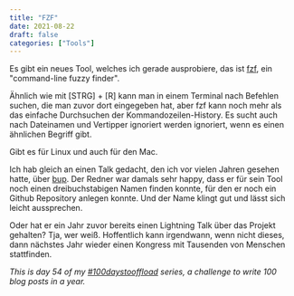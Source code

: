 ```yaml
---
title: "FZF"
date: 2021-08-22
draft: false
categories: ["Tools"]
---
```

Es gibt ein neues Tool, welches ich gerade ausprobiere, das ist [fzf](https://github.com/junegunn/fzf), ein "command-line fuzzy finder".

Ähnlich wie mit [STRG] + [R] kann man in einem Terminal nach Befehlen suchen, die man zuvor dort eingegeben hat, aber fzf kann noch mehr als das einfache Durchsuchen der Kommandozeilen-History. Es sucht auch nach Dateinamen und Vertipper ignoriert werden ignoriert, wenn es einen ähnlichen Begriff gibt.

Gibt es für Linux und auch für den Mac.

Ich hab gleich an einen Talk gedacht, den ich vor vielen Jahren gesehen hatte, über [bup](https://fahrplan.events.ccc.de/congress/2011/Fahrplan/events/4587.en.html). Der Redner war damals sehr happy, dass er für sein Tool noch einen dreibuchstabigen Namen finden konnte, für den er noch ein Github Repository anlegen konnte. Und der Name klingt gut und lässt sich leicht aussprechen.

Oder hat er ein Jahr zuvor bereits einen Lightning Talk über das Projekt gehalten? Tja, wer weiß. Hoffentlich kann irgendwann, wenn nicht dieses, dann nächstes Jahr wieder einen Kongress mit Tausenden von Menschen stattfinden.

_This is day 54 of my [#100daystooffload](https://100daystooffload.com/) series, a challenge to write 100 blog posts in a year._